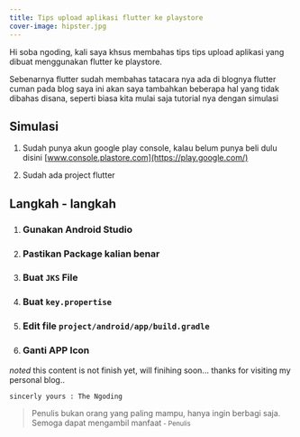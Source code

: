 ```yaml
---
title: Tips upload aplikasi flutter ke playstore
cover-image: hipster.jpg
---
```



Hi soba ngoding, kali saya khsus membahas tips tips upload aplikasi yang dibuat menggunakan flutter ke playstore.
 <!--more-->
Sebenarnya flutter sudah membahas tatacara nya ada di blognya flutter cuman pada blog saya ini akan saya tambahkan beberapa hal yang tidak dibahas disana, seperti biasa kita mulai saja tutorial nya dengan simulasi

## Simulasi ##

1. Sudah punya akun google play console, kalau belum punya beli dulu disini [www.console.plastore.com](https://play.google.com/)

2. Sudah ada project flutter


## Langkah -  langkah ##

1. ### Gunakan Android Studio ###
2. ### Pastikan Package kalian benar ###
3. ### Buat `JKS` File ###
4. ### Buat `key.propertise` ###
5. ### Edit file `project/android/app/build.gradle` ###
6. ### Ganti APP Icon ###



*noted*
    this content is not finish yet, will finihing soon... thanks for visiting my personal blog..

    sincerly yours : The Ngoding

>Penulis bukan orang yang paling mampu, hanya ingin berbagi saja. Semoga dapat mengambil manfaat<small> - Penulis</small>